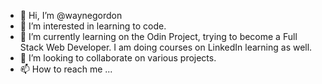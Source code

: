 - 👋 Hi, I’m @waynegordon
- 👀 I’m interested in learning to code.
- 🌱 I’m currently learning on the Odin Project, trying to become a Full Stack Web Developer. I am doing courses on LinkedIn learning as well.
- 💞️ I’m looking to collaborate on various projects.
- 📫 How to reach me ...

<!---
waynegordon/waynegordon is a ✨ special ✨ repository because its `README.md` (this file) appears on your GitHub profile.
You can click the Preview link to take a look at your changes.
--->
